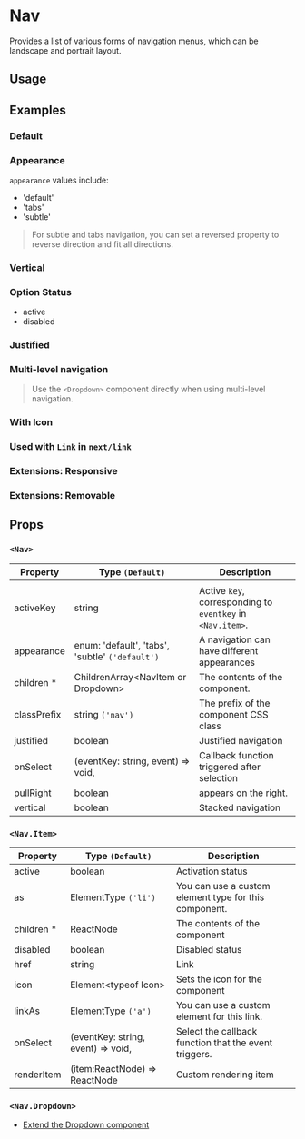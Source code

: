 # Nav

Provides a list of various forms of navigation menus, which can be landscape and portrait layout.

## Usage

<!--{include:(components/nav/fragments/import.md)}-->

## Examples

### Default

<!--{include:`basic.md`}-->

### Appearance

`appearance` values include:

- 'default'
- 'tabs'
- 'subtle'

<!--{include:`appearance.md`}-->

> For subtle and tabs navigation, you can set a reversed property to reverse direction and fit all directions.

### Vertical

<!--{include:`vertical.md`}-->

### Option Status

- active
- disabled

<!--{include:`status.md`}-->

### Justified

<!--{include:`justified.md`}-->

### Multi-level navigation

<!--{include:`dropdown.md`}-->

> Use the `<Dropdown>` component directly when using multi-level navigation.

### With Icon

<!--{include:`icon.md`}-->

### Used with `Link` in `next/link`

<!--{include:`with-router.md`}-->

### Extensions: Responsive

<!--{include:`responsive-nav.md`}-->

### Extensions: Removable

<!--{include:`removable-nav.md`}-->

## Props

### `<Nav>`

| Property    | Type `(Default)`                                | Description                                                |
| ----------- | ----------------------------------------------- | ---------------------------------------------------------- |
|             |
| activeKey   | string                                          | Active `key`, corresponding to `eventkey` in `<Nav.item>`. |
| appearance  | enum: 'default', 'tabs', 'subtle' `('default')` | A navigation can have different appearances                |
| children \* | ChildrenArray&lt;NavItem or Dropdown&gt;        | The contents of the component.                             |
| classPrefix | string `('nav')`                                | The prefix of the component CSS class                      |
| justified   | boolean                                         | Justified navigation                                       |
| onSelect    | (eventKey: string, event) => void,              | Callback function triggered after selection                |
| pullRight   | boolean                                         | appears on the right.                                      |
| vertical    | boolean                                         | Stacked navigation                                         |

### `<Nav.Item>`

| Property    | Type `(Default)`                   | Description                                           |
| ----------- | ---------------------------------- | ----------------------------------------------------- |
| active      | boolean                            | Activation status                                     |
| as          | ElementType `('li')`               | You can use a custom element type for this component. |
| children \* | ReactNode                          | The contents of the component                         |
| disabled    | boolean                            | Disabled status                                       |
| href        | string                             | Link                                                  |
| icon        | Element&lt;typeof Icon&gt;         | Sets the icon for the component                       |
| linkAs      | ElementType `('a')`                | You can use a custom element for this link.           |
| onSelect    | (eventKey: string, event) => void, | Select the callback function that the event triggers. |
| renderItem  | (item:ReactNode) => ReactNode      | Custom rendering item                                 |

### `<Nav.Dropdown>`

- [Extend the Dropdown component](./dropdown#Props)
